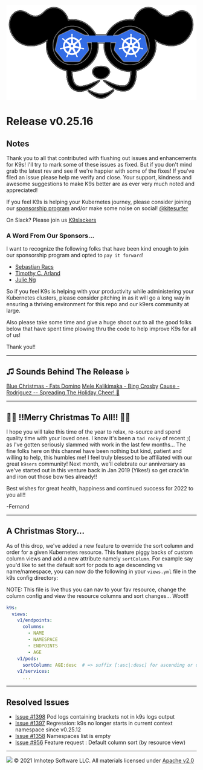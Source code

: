 <img src="https://raw.githubusercontent.com/derailed/k9s/master/assets/k9s.png" align="center" width="800" height="auto"/>

# Release v0.25.16

## Notes

Thank you to all that contributed with flushing out issues and enhancements for K9s! I'll try to mark some of these issues as fixed. But if you don't mind grab the latest rev and see if we're happier with some of the fixes! If you've filed an issue please help me verify and close. Your support, kindness and awesome suggestions to make K9s better are as ever very much noted and appreciated!

If you feel K9s is helping your Kubernetes journey, please consider joining our [sponsorship program](https://github.com/sponsors/derailed) and/or make some noise on social! [@kitesurfer](https://twitter.com/kitesurfer)

On Slack? Please join us [K9slackers](https://join.slack.com/t/k9sers/shared_invite/enQtOTA5MDEyNzI5MTU0LWQ1ZGI3MzliYzZhZWEyNzYxYzA3NjE0YTk1YmFmNzViZjIyNzhkZGI0MmJjYzhlNjdlMGJhYzE2ZGU1NjkyNTM)

### A Word From Our Sponsors...

I want to recognize the following folks that have been kind enough to join our sponsorship program and opted to `pay it forward`!

* [Sebastian Racs](https://github.com/sebracs)
* [Timothy C. Arland](https://github.com/tcarland)
* [Julie Ng](https://github.com/julie-ng)

So if you feel K9s is helping with your productivity while administering your Kubernetes clusters, please consider pitching in as it will go a long way in ensuring a thriving environment for this repo and our k9ers community at large.

Also please take some time and give a huge shoot out to all the good folks below that have spent time plowing thru the code to help improve K9s for all of us!

Thank you!!

---

## ♫ Sounds Behind The Release ♭

[Blue Christmas - Fats Domino](https://www.youtube.com/watch?v=7jeo09zAskc)
[Mele Kalikimaka - Bing Crosby](https://www.youtube.com/watch?v=hEvGKUXW0iI)
[Cause - Rodriguez -- Spreading The Holiday Cheer! 🤨](https://www.youtube.com/watch?v=oKFkc19T3Dk)

---

## 🎅🎄 !!Merry Christmas To All!! 🎄🎅

I hope you will take this time of the year to relax, re-source and spend quality time with your loved ones. I know it's been a `tad rocky` of recent ;( as I've gotten seriously slammed with work in the last few months...
The fine folks here on this channel have been nothing but kind, patient and willing to help, this humbles me! I feel truly blessed to be affiliated with our great `k9sers` community!
Next month, we'll celebrate our anniversary as we've started out in this venture back in Jan 2019 (Yikes!) so get crack'in and iron out those bow ties already!!

Best wishes for great health, happiness and continued success for 2022 to you all!!

-Fernand

---

## A Christmas Story...

As of this drop, we've added a new feature to override the sort column and order for a given Kubernetes resource. This feature piggy backs of custom column views and add a new attribute namely `sortColumn`. For example say you'd like to set the default sort for pods to age descending vs name/namespace, you can now do the following in your `views.yml` file in the k9s config directory:

NOTE: This file is live thus you can nav to your fav resource, change the column config and view the resource columns and sort changes... Woot!!

```yaml
k9s:
  views:
    v1/endpoints:
      columns:
        - NAME
        - NAMESPACE
        - ENDPOINTS
        - AGE
    v1/pods:
      sortColumn: AGE:desc  # => suffix [:asc|:desc] for ascending or descending order.
    v1/services:
      ...
```

---

## Resolved Issues

* [Issue #1398](https://github.com/kswapd/k12s/issues/1398) Pod logs containing brackets not in k9s logs output
* [Issue #1397](https://github.com/kswapd/k12s/issues/1397) Regression: k9s no longer starts in current context namespace since v0.25.12
* [Issue #1358](https://github.com/kswapd/k12s/issues/1358) Namespaces list is empty
* [Issue #956](https://github.com/kswapd/k12s/issues/956) Feature request : Default column sort (by resource view)

---

<img src="https://raw.githubusercontent.com/derailed/k9s/master/assets/imhotep_logo.png" width="32" height="auto"/> © 2021 Imhotep Software LLC. All materials licensed under [Apache v2.0](http://www.apache.org/licenses/LICENSE-2.0)

